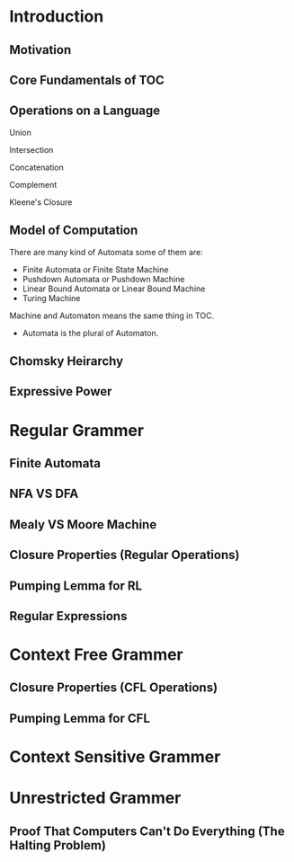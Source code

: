 # Introduction

## Motivation

## Core Fundamentals of TOC

## Operations on a Language

Union

Intersection

Concatenation

Complement

Kleene's Closure

## Model of Computation

There are many kind of Automata some of them are:

- Finite Automata or Finite State Machine
- Pushdown Automata or Pushdown Machine
- Linear Bound Automata or Linear Bound Machine
- Turing Machine

Machine and Automaton means the same thing in TOC.

- Automata is the plural of Automaton.

## Chomsky Heirarchy

## Expressive Power

# Regular Grammer

## Finite Automata

## NFA VS DFA

## Mealy VS Moore Machine

## Closure Properties (Regular Operations)

## Pumping Lemma for RL

## Regular Expressions

# Context Free Grammer

## Closure Properties (CFL Operations)

## Pumping Lemma for CFL

# Context Sensitive Grammer

# Unrestricted Grammer

## Proof That Computers Can't Do Everything (The Halting Problem)
